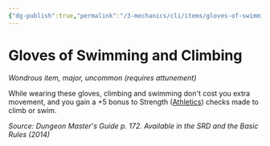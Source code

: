 ```yaml
---
{"dg-publish":true,"permalink":"/3-mechanics/cli/items/gloves-of-swimming-and-climbing/","tags":["ttrpg-cli/compendium/src/5e/dmg","ttrpg-cli/item/attunement/required","ttrpg-cli/item/rarity/uncommon","ttrpg-cli/item/tier/major"]}
---
```


# Gloves of Swimming and Climbing
*Wondrous item, major, uncommon (requires attunement)*  



While wearing these gloves, climbing and swimming don't cost you extra movement, and you gain a +5 bonus to Strength ([Athletics](3-Mechanics/CLI/rules/skills.md#Athletics)) checks made to climb or swim.

*Source: Dungeon Master's Guide p. 172. Available in the <span title='Systems Reference Document (5.1)'>SRD</span> and the Basic Rules (2014)*